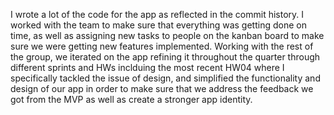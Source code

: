 I wrote a lot of the code for the app as reflected in the commit history. 
I worked with the team to make sure that everything was getting done on time, as well as assigning new tasks to people on the kanban board to make sure we were getting new features
implemented. Working with the rest of the group, we iterated on the app refining it throughout the quarter through different sprints and HWs inclduing
the most recent HW04 where I specifically tackled the issue of design, and simplified the functionality and design of our app in order to make sure that we address
the feedback we got from the MVP as well as create a stronger app identity.
